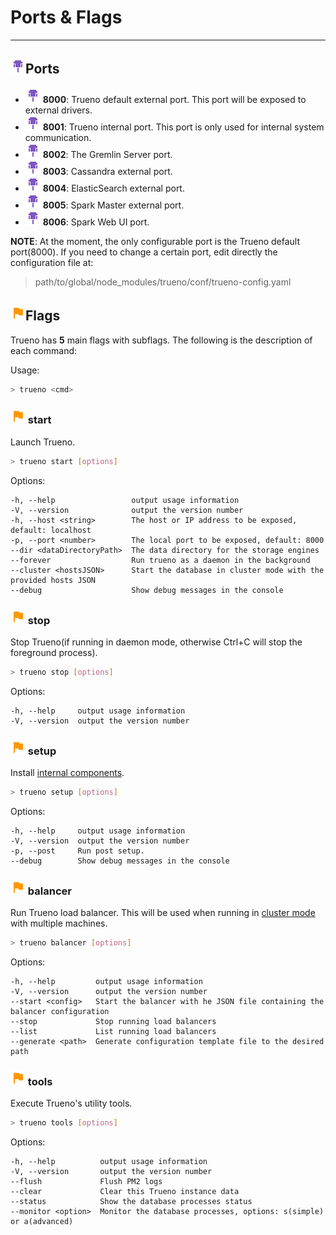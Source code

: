 # Ports & Flags

---

## ![](/assets/icons/serial-port.png)Ports

- ![](/assets/icons/serial-port.png) **8000**: Trueno default external port. This port will be exposed to external drivers.
- ![](/assets/icons/serial-port.png) **8001**: Trueno internal port. This port is only used for internal system communication.
- ![](/assets/icons/serial-port.png) **8002**: The Gremlin Server port.
- ![](/assets/icons/serial-port.png) **8003**: Cassandra external port.
- ![](/assets/icons/serial-port.png) **8004**: ElasticSearch external port.
- ![](/assets/icons/serial-port.png) **8005**: Spark Master external port.
- ![](/assets/icons/serial-port.png) **8006**: Spark Web UI port.

**NOTE**: At the moment, the only configurable port is the Trueno default port(8000). If you need to change a certain port, edit directly the configuration file at:

> path/to/global/node_modules/trueno/conf/trueno-config.yaml

## ![](/assets/icons/flag.png)Flags

Trueno has **5** main flags with subflags. The following is the description of each command:

Usage:

```bash
> trueno <cmd>
```

### ![](/assets/icons/flag.png) start

Launch Trueno.

```bash
> trueno start [options]
```

  Options:

    -h, --help                 output usage information
    -V, --version              output the version number
    -h, --host <string>        The host or IP address to be exposed, default: localhost
    -p, --port <number>        The local port to be exposed, default: 8000
    --dir <dataDirectoryPath>  The data directory for the storage engines
    --forever                  Run trueno as a daemon in the background
    --cluster <hostsJSON>      Start the database in cluster mode with the provided hosts JSON
    --debug                    Show debug messages in the console

### ![](/assets/icons/flag.png) stop

Stop Trueno(if running in daemon mode, otherwise Ctrl+C will stop the foreground process).

```bash
> trueno stop [options]
```
 
  Options:

    -h, --help     output usage information
    -V, --version  output the version number


### ![](/assets/icons/flag.png) setup

Install [internal components](install.html#internal-components).

```bash
> trueno setup [options]
```

  Options:

    -h, --help     output usage information
    -V, --version  output the version number
    -p, --post     Run post setup.
    --debug        Show debug messages in the console


### ![](/assets/icons/flag.png) balancer

Run Trueno load balancer. This will be used when running in [cluster mode](distributed-deployment.md) with multiple machines.

```bash
> trueno balancer [options]
```

  Options:

    -h, --help         output usage information
    -V, --version      output the version number
    --start <config>   Start the balancer with he JSON file containing the balancer configuration
    --stop             Stop running load balancers
    --list             List running load balancers
    --generate <path>  Generate configuration template file to the desired path

### ![](/assets/icons/flag.png) tools

Execute Trueno's utility tools.

```bash
> trueno tools [options]
```

  Options:

    -h, --help          output usage information
    -V, --version       output the version number
    --flush             Flush PM2 logs
    --clear             Clear this Trueno instance data
    --status            Show the database processes status
    --monitor <option>  Monitor the database processes, options: s(simple) or a(advanced)